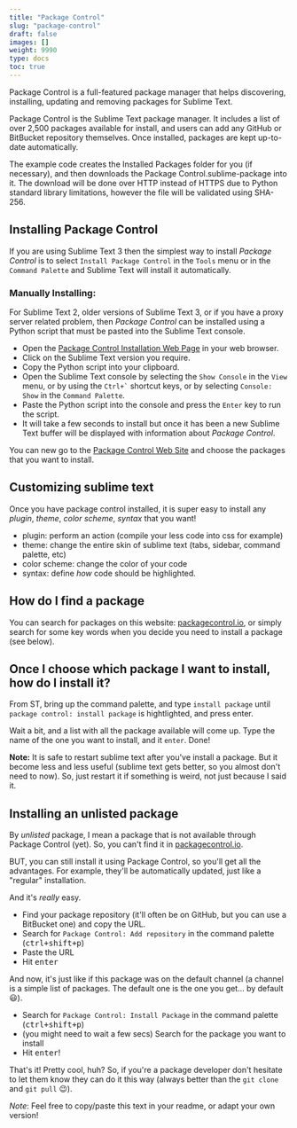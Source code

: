 ```yaml
---
title: "Package Control"
slug: "package-control"
draft: false
images: []
weight: 9990
type: docs
toc: true
---
```


Package Control is a full-featured package manager that helps discovering, installing, updating and removing packages for Sublime Text.

Package Control is the Sublime Text package manager. It includes a list of over 2,500 packages available for install, and users can add any GitHub or BitBucket repository themselves. Once installed, packages are kept up-to-date automatically.

The example code creates the Installed Packages folder for you (if necessary), and then downloads the Package Control.sublime-package into it. The download will be done over HTTP instead of HTTPS due to Python standard library limitations, however the file will be validated using SHA-256.

## Installing Package Control
If you are using Sublime Text 3 then the simplest way to install *Package Control* is to select `Install Package Control` in the `Tools` menu or in the `Command Palette` and Sublime Text will install it automatically.

### Manually Installing:

For Sublime Text 2, older versions of Sublime Text 3, or if you have a proxy server related problem, then *Package Control* can be installed using a Python script that must be pasted into the Sublime Text console.

- Open the [Package Control Installation Web Page][1] in your web browser.
- Click on the Sublime Text version you require.
- Copy the Python script into your clipboard.
- Open the Sublime Text console by selecting the `Show Console` in the `View` menu, or by using the `` Ctrl+` `` shortcut keys, or by selecting `Console: Show` in the `Command Palette`.
- Paste the Python script into the console and press the `Enter` key to run the script.
- It will take a few seconds to install but once it has been a new Sublime Text buffer will be displayed with information about *Package Control*.

You can new go to the [Package Control Web Site][2] and choose the packages that you want to install.

[1]: https://packagecontrol.io/installation
[2]: https://packagecontrol.io


## Customizing sublime text
Once you have package control installed, it is super easy to install any *plugin*, *theme*, *color scheme*, *syntax* that you want!

- plugin: perform an action (compile your less code into css for example)
- theme: change the entire skin of sublime text (tabs, sidebar, command palette, etc)
- color scheme: change the color of your code
- syntax: define *how* code should be highlighted.

## How do I find a package 

You can search for packages on this website: [packagecontrol.io][1], or simply search for some key words when you decide you need to install a package (see below).


## Once I choose which package I want to install, how do I install it?

From ST, bring up the command palette, and type `install package` until `package control: install package` is hightlighted, and press enter. 

Wait a bit, and a list with all the package available will come up. Type the name of the one you want to install, and it `enter`. Done!

**Note:** It is safe to restart sublime text after you've install a package. But it become less and less useful (sublime text gets better, so you almost don't need to now). So, just restart it if something is weird, not just because I said it. 

  [1]: https://packagecontrol.io



## Installing an unlisted package
By *unlisted* package, I mean a package that is not available through Package Control (yet). So, you can't find it in [packagecontrol.io][].

BUT, you can still install it using Package Control, so you'll get all the advantages. For example, they'll be automatically updated, just like a "regular" installation.

And it's *really* easy.

- Find your package repository (it'll often be on GitHub, but you can use a BitBucket one) and copy the URL. 
- Search for `Package Control: Add repository` in the command palette (<kbd>ctrl+shift+p</kbd>)
- Paste the URL
- Hit <kbd>enter</kbd>

And now, it's just like if this package was on the default channel (a channel is a simple list of packages. The default one is the one you get... by default 😃).

- Search for `Package Control: Install Package` in the command palette (<kbd>ctrl+shift+p</kbd>)
- (you might need to wait a few secs) Search for the package you want to install
- Hit <kbd>enter</kbd>!

That's it! Pretty cool, huh? So, if you're a package developer don't hesitate to let them know they can do it this way (always better than the `git clone` and `git pull` 😉). 

*Note*: Feel free to copy/paste this text in your readme, or adapt your own version!

[packagecontrol.io]: https://packagecontrol.io

